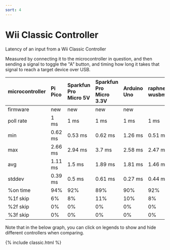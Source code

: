```yaml
---
sort: 4
---
```


# Wii Classic Controller

Latency of an input from a Wii Classic Controller

Measured by connecting it to the microcontroller in question, and then sending a signal to toggle the "A" button, and timing how long it takes that signal to reach a target device over USB.

| microcontroller | Pi Pico | Sparkfun Pro Micro 5V | Sparkfun Pro Micro 3.3V | Arduino Uno | raphnet wusbmote | Pi Pico | Sparkfun Pro Micro 5V | Sparkfun Pro Micro 3.3V | Arduino Uno |
| :-------------- | :------ | :-------------------- | :---------------------- | :---------- | :--------------- | :------ | :-------------------- | :---------------------- | :---------- |
| firmware        | new     | new                   | new                     | new         |                  | old     | old                   | old                     | old         |
| poll rate       | 1 ms    | 1 ms                  | 1 ms                    | 1 ms        | 1 ms             | 1 ms    | 1 ms                  | 1 ms                    | 1 ms        |
| min             | 0.62 ms | 0.53 ms               | 0.62 ms                 | 1.26 ms     | 0.51 ms          | 0.54 ms | 0.92 ms               | 1.47 ms                 | 1.4 ms      |
| max             | 2.66 ms | 2.94 ms               | 3.7 ms                  | 2.58 ms     | 2.47 ms          | 3.47 ms | 2.93 ms               | 8.72 ms                 | 5.36 ms     |
| avg             | 1.11 ms | 1.5 ms                | 1.89 ms                 | 1.81 ms     | 1.46 ms          | 2.04 ms | 1.91 ms               | 3.8 ms                  | 2.74 ms     |
| stddev          | 0.39 ms | 0.5 ms                | 0.61 ms                 | 0.27 ms     | 0.44 ms          | 0.65 ms | 0.44 ms               | 1.68 ms                 | 0.79 ms     |
| %on time        | 94%     | 92%                   | 89%                     | 90%         | 92%              | 88      | 89                    | 78                      | 84          |
| %1f skip        | 6%      | 8%                    | 11%                     | 10%         | 8%               | 12      | 11                    | 22                      | 16          |
| %2f skip        | 0%      | 0%                    | 0%                      | 0%          | 0%               | 0       | 0                     | 0                       | 0           |
| %3f skip        | 0%      | 0%                    | 0%                      | 0%          | 0%               | 0       | 0                     | 0                       | 0           |

Note that in the below graph, you can click on legends to show and hide different controllers when comparing.

{% include classic.html %}
